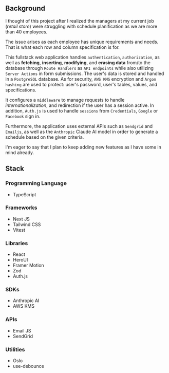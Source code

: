## Background
I thought of this project after I realized the managers at my current job (*retail store*) were struggling with schedule planification as we are more than 40 employees.

The issue arises as each employee has unique requirements and needs. That is what each row and column specification is for.

This fullstack web application handles `authentication`, `authorization`, as well as **fetching**, **inserting**, **modifying**, and **erasing data** from/to the database through `Route Handlers` as `API endpoints` while also utilizing `Server Actions` in form submissions. The user's data is stored and handled in a `PostgreSQL` database. As for security, `AWS KMS` encryption and `Argon hashing` are used to protect: user's password, user's tables, values, and specifications.

It configures a `middleware` to manage requests to handle *internationalization*, and redirection if the user has a session active. In addition, `Auth.js` is used to handle `sessions` from `Credentials`, `Google` or `Facebook` sign in.

Furthermore, the application uses external APIs such as `Sendgrid` and `Emailjs`, as well as the `Anthropic` Claude AI model in order to generate a schedule based on the given criteria.

I'm eager to say that I plan to keep adding new features as I have some in mind already.

## Stack
### Programming Language
- TypeScript
### Frameworks
- Next JS
- Tailwind CSS
- Vitest
### Libraries
- React
- HeroUI
- Framer Motion
- Zod
- Auth.js
### SDKs
- Anthropic AI
- AWS KMS
### APIs
- Email JS
- SendGrid
### Utilities
- Oslo
- use-debounce
